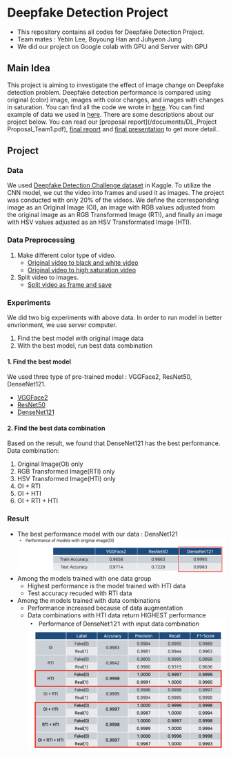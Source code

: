 # Deepfake Detection Project
- This repository contains all codes for Deepfake Detection Project.
- Team mates : Yebin Lee, Boyoung Han and Juhyeon Jung
- We did our project on Google colab with GPU and Server with GPU

## Main Idea
This project is aiming to investigate the effect of image change on Deepfake detection problem. Deepfake detection performance is compared using original (color) image, images with color changes, and images with changes in saturation.
You can find all the code we wrote in [here](/code). You can find example of data we used in [here](/data). There are some descriptions about our project below. You can read our [proposal report](/documents/DL_Project Proposal_Team1.pdf), [final report](/documents/Final_Report.pdf) and [final presentation](/documents/Final_PPT.pdf) to get more detail.. 

## Project
### Data
We used [Deepfake Detection Challenge dataset](https://www.kaggle.com/competitions/deepfake-detection-challenge/data) in Kaggle. To utilize the CNN model, we cut the video into frames and used it as images. The project was conducted with only 20% of the videos. We define the corresponding image as an Original Image (OI), an image with RGB values adjusted from the original image as an RGB Transformed Image (RTI), and finally an image with HSV values adjusted as an HSV Transformated Image (HTI).

### Data Preprocessing
1. Make different color type of video. 
    - [Original video to black and white video](/code/MakeGrayVideo.ipynb)
    - [Original video to high saturation video](/code/MakeHSVVideo.ipynb)
2. Split video to images.
    - [Split video as frame and save](/code/train_test_split.ipynb)

### Experiments
We did two big experiments with above data. In order to run model in better envrionment, we use server computer.
1. Find the best model with original image data
2. With the best model, run best data combination

#### 1. Find the best model
We used three type of pre-trained model : VGGFace2, ResNet50, DenseNet121.
- [VGGFace2](/code/vggface2.py)
- [ResNet50](/code/resnet50.py)
- [DenseNet121](/code/densenet121.py)

#### 2. Find the best data combination
Based on the result, we found that DenseNet121 has the best performance. 
Data combination:
1. Original Image(OI) only
2. RGB Transformed Image(RTI) only
3. HSV Transformed Image(HTI) only
4. OI + RTI
5. OI + HTI
6. OI + RTI + HTI

### Result
- The best performance model with our data : DensNet121
![Best Model](/documents/find_best.png)
- Among the models trained with one data group
    -  Highest performance is the model trained with HTI data
    -  Test accuracy recuded with RTI data
- Among the models trained with data combinations
    -  Performance increased because of data augmentation
    -  Data combinations with HTI data return HIGHEST performance  
![Model Result](/documents/densenet121.png)
